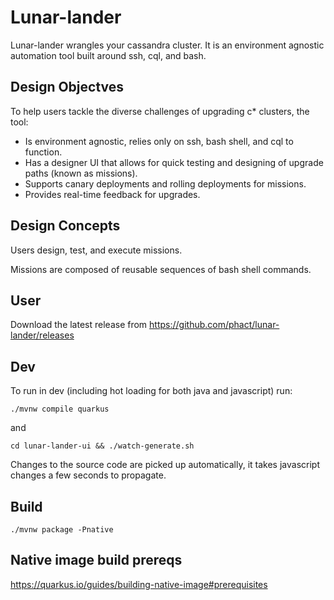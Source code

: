 # Lunar-lander

Lunar-lander wrangles your cassandra cluster. It is an environment agnostic automation tool built around ssh, cql, and bash. 


## Design Objectves

To help users tackle the diverse challenges of upgrading c* clusters, the tool:
- Is environment agnostic, relies only on ssh, bash shell, and cql to function.
- Has a designer UI that allows for quick testing and designing of upgrade paths (known as missions).
- Supports canary deployments and rolling deployments for missions.
- Provides real-time feedback for upgrades.

## Design Concepts

Users design, test, and execute missions.

Missions are composed of reusable sequences of bash shell commands.

## User

Download the latest release from https://github.com/phact/lunar-lander/releases

## Dev

To run in dev (including hot loading for both java and javascript) run:

    ./mvnw compile quarkus

and

    cd lunar-lander-ui && ./watch-generate.sh 

Changes to the source code are picked up automatically, it takes javascript changes a few seconds to propagate.

## Build

    ./mvnw package -Pnative

## Native image build prereqs

https://quarkus.io/guides/building-native-image#prerequisites
